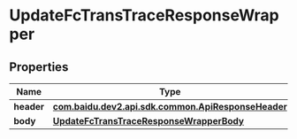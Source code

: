 

# UpdateFcTransTraceResponseWrapper


## Properties

Name | Type | Description | Notes
------------ | ------------- | ------------- | -------------
**header** | [**com.baidu.dev2.api.sdk.common.ApiResponseHeader**](com.baidu.dev2.api.sdk.common.ApiResponseHeader.md) |  |  [optional]
**body** | [**UpdateFcTransTraceResponseWrapperBody**](UpdateFcTransTraceResponseWrapperBody.md) |  |  [optional]



